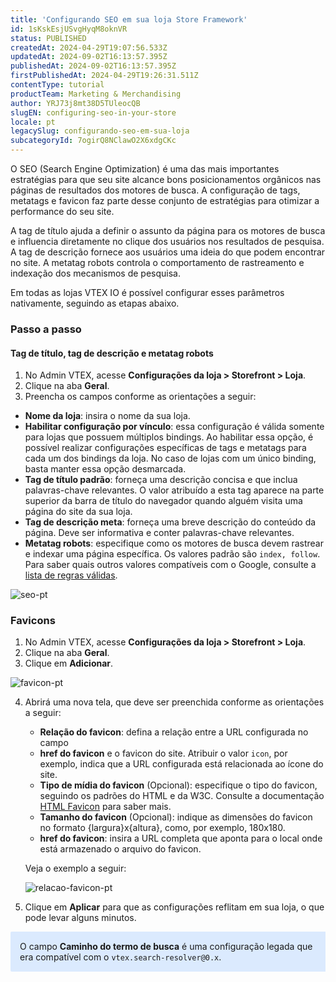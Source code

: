 ```yaml
---
title: 'Configurando SEO em sua loja Store Framework'
id: 1sKskEsjUSvgHyqM8oknVR
status: PUBLISHED
createdAt: 2024-04-29T19:07:56.533Z
updatedAt: 2024-09-02T16:13:57.395Z
publishedAt: 2024-09-02T16:13:57.395Z
firstPublishedAt: 2024-04-29T19:26:31.511Z
contentType: tutorial
productTeam: Marketing & Merchandising
author: YRJ73j8mt38D5TUleocQB
slugEN: configuring-seo-in-your-store
locale: pt
legacySlug: configurando-seo-em-sua-loja
subcategoryId: 7ogirQ8NClawO2X6xdgCKc
---
```


O SEO (Search Engine Optimization) é uma das mais importantes estratégias para que seu site alcance bons posicionamentos orgânicos nas páginas de resultados dos motores de busca. A configuração de tags, metatags e favicon faz parte desse conjunto de estratégias para otimizar a performance do seu site. 

A tag de título ajuda a definir o assunto da página para os motores de busca e influencia diretamente no clique dos usuários nos resultados de pesquisa. A tag de descrição fornece aos usuários uma ideia do que podem encontrar no site. A metatag robots controla o comportamento de rastreamento e indexação dos mecanismos de pesquisa.

Em todas as lojas VTEX IO é possível configurar esses parâmetros nativamente, seguindo as etapas abaixo.

### Passo a passo

#### Tag de título, tag de descrição e metatag robots

1. No Admin VTEX, acesse **Configurações da loja > Storefront > Loja**.
2. Clique na aba **Geral**.
3. Preencha os campos conforme as orientações a seguir:
  - **Nome da loja**: insira o nome da sua loja.
  - **Habilitar configuração por vínculo**: essa configuração é válida somente para lojas que possuem múltiplos bindings. Ao habilitar essa opção, é possível realizar configurações específicas de tags e metatags para cada um dos bindings da loja. No caso de lojas com um único binding, basta manter essa opção desmarcada.
  - **Tag de título padrão**: forneça uma descrição concisa e que inclua palavras-chave relevantes. O valor atribuído a esta tag aparece na parte superior da barra de título do navegador quando alguém visita uma página do site da sua loja.
  - **Tag de descrição meta**: forneça uma breve descrição do conteúdo da página. Deve ser informativa e conter palavras-chave relevantes.
  - **Metatag robots**: especifique como os motores de busca devem rastrear e indexar uma página específica. Os valores padrão são `index, follow`. Para saber quais outros valores compatíveis com o Google, consulte a [lista de regras válidas](https://developers.google.com/search/docs/crawling-indexing/robots-meta-tag?hl=pt-br#directives). 

  ![seo-pt](https://images.ctfassets.net/alneenqid6w5/4JajNswh0yiVmfWvsPWbEa/538870f8a15ecac304f2c1093764f02d/seo-pt.png)

### Favicons

1. No Admin VTEX, acesse **Configurações da loja > Storefront > Loja**.
2. Clique na aba **Geral**.
3. Clique em **Adicionar**.

  ![favicon-pt](https://images.ctfassets.net/alneenqid6w5/3NtSCr6cKVn7dDqsXn8jBN/52dc9e3efc6c9cac57f112a40b13158a/favicons-pt.png)

4. Abrirá uma nova tela, que deve ser preenchida conforme as orientações a seguir:
    - **Relação do favicon**: defina a relação entre a URL configurada no campo
    - **href do favicon** e o favicon do site. Atribuir o valor `icon`, por exemplo, indica que a URL configurada está relacionada ao ícone do site.
    - **Tipo de mídia do favicon** (Opcional): especifique o tipo do favicon, seguindo os padrões do HTML e da W3C. Consulte a documentação [HTML Favicon](https://www.w3schools.com/html/html_favicon.asp) para saber mais.
    - **Tamanho do favicon** (Opcional): indique as dimensões do favicon no formato {largura}x{altura}, como, por exemplo, 180x180.
    - **href do favicon**: insira a URL completa que aponta para o local onde está armazenado o arquivo do favicon.

    Veja o exemplo a seguir:

    ![relacao-favicon-pt](https://images.ctfassets.net/alneenqid6w5/4gJkfubRqf9lhtRiryrMMA/b0b372b4db26ab50def96346b04d028b/relacao-favicon-pt.png)

5. Clique em **Aplicar** para que as configurações reflitam em sua loja, o que pode levar alguns minutos.

<div style="background-color:#DBEAFE; border-left: 2px solid ##1E3A8A; border-top-left-radius: 2px; border-bottom-left-radius: 2px; padding: 15px; margin-bottom: 10px">
O campo <strong>Caminho do termo de busca</strong> é uma configuração legada que era compatível com o <code>vtex.search-resolver@0.x</code>.
</div>

